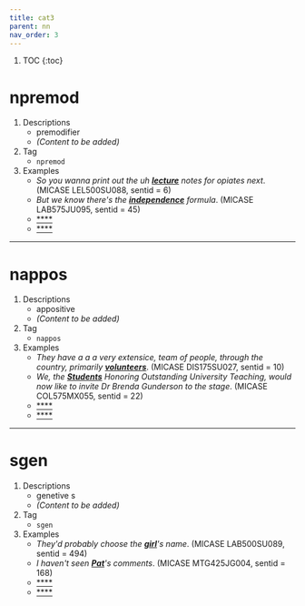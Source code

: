 ```yaml
---
title: cat3
parent: nn
nav_order: 3
---
```

1. TOC
{:toc}


# npremod

1. Descriptions
    - premodifier
    - *(Content to be added)*
2. Tag
    - `npremod`
3. Examples
    - *So you wanna print out the uh <ins>**lecture**</ins> notes for opiates next*. (MICASE LEL500SU088, sentid = 6)
    - *But we know there's the <ins>**independence**</ins> formula*. (MICASE LAB575JU095, sentid = 45)
    - <ins>****</ins>
    - <ins>****</ins>

---

# nappos

1. Descriptions
    - appositive
    - *(Content to be added)*
2. Tag
    - `nappos`
3. Examples
    - *They have a a a very extensice, team of people, through the country, primarily <ins>**volunteers**</ins>*. (MICASE DIS175SU027, sentid = 10)
    - *We, the <ins>**Students**</ins> Honoring Outstanding University Teaching, would now like to invite Dr Brenda Gunderson to the stage*. (MICASE COL575MX055, sentid = 22)
    - <ins>****</ins>
    - <ins>****</ins>

---

# sgen

1. Descriptions
    - genetive s
    - *(Content to be added)*
2. Tag
    - `sgen`
3. Examples
    - *They'd probably choose the <ins>**girl**</ins>'s name*. (MICASE LAB500SU089, sentid = 494)
    - *I haven't seen <ins>**Pat**</ins>'s comments*. (MICASE MTG425JG004, sentid = 168)
    - <ins>****</ins>
    - <ins>****</ins>

